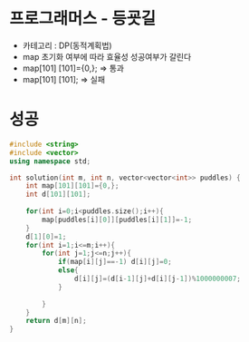 # 프로그래머스 - 등굣길

- 카테고리 : DP(동적계획법)
- map 초기화 여부에 따라 효율성 성공여부가 갈린다
- map[101] [101]={0,}; => 통과
- map[101] [101]; => 실패



# 성공

```c++
#include <string>
#include <vector>
using namespace std;

int solution(int m, int n, vector<vector<int>> puddles) {
    int map[101][101]={0,};
    int d[101][101];
    
    for(int i=0;i<puddles.size();i++){
        map[puddles[i][0]][puddles[i][1]]=-1;
    }
    d[1][0]=1;
    for(int i=1;i<=m;i++){
        for(int j=1;j<=n;j++){
            if(map[i][j]==-1) d[i][j]=0;
            else{
                d[i][j]=(d[i-1][j]+d[i][j-1])%1000000007;
            }
            
        }
    }
    return d[m][n];
}
```

